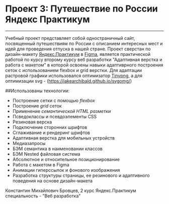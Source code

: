 # Проект 3: Путешествие по России Яндекс Практикум
***

Учебный проект представляет собой одностраничный сайт, посвященный путешествиям по России с описанием интересных мест и идей для проведения отпуска в нашей стране. Проект сверстан по дизайн-макету [Яндекс.Практикум](https://praktikum.yandex.ru/) в [Figma](https://figma.com/), является практической работой по курсу второму курсу веб разработки "Адаптивная верстка и работа с макетом" в которой освоены навыки адаптиврного построения сеток с использованием flexbox и grid верстки. Для адаптации растровой графики использовался оптимизатор [Tinypng](https://tinypng.com/), а для оптимизации svg - (https://jakearchibald.github.io/svgomg/)

##Использованы технологии:

* Построение сетки с помощью *flexbox*
* Построение *grid* сеток
* Применение *семантической HTML разметки*
* Псведоклассы и псевдоэлементы CSS
* Резиновая верска
* Подключение сторонних шрифтов
* Сглаживание и рендеринг шрифтов
* Адаптивная верстка для мобильных устройств
* Медиазапросы
* БЭМ семантика в наименовании классов
* БЭМ Nested файловая система
* Абсолютное и относительное позиционирование
* Работа с макетом в Figma
* Анимации гиперссылок и фонового изображения
* Разработка структуры страницы, ее резинового и адаптивного поведения на основе дизайн-макета

Константин Михайлович Бровцев, 2 курс Яндекс.Практикум специальность - "Веб разработка"
